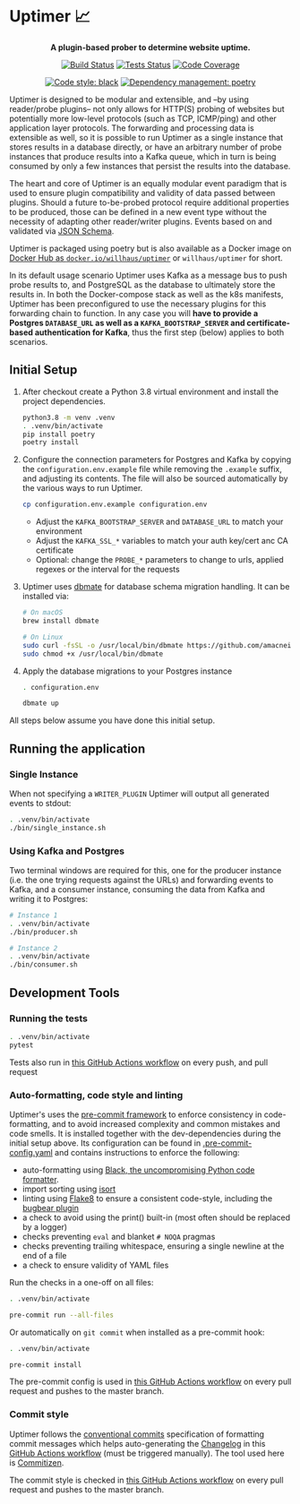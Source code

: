# Uptimer 📈

<!-- markdownlint-disable MD033 -->
<div align="center">

**A plugin-based prober to determine website uptime.**

[![Build Status](https://github.com/janw/uptimer/workflows/Build/badge.svg)](https://github.com/janw/uptimer/actions?query=workflow%3ABuild+branch%3Amaster)
[![Tests Status](https://github.com/janw/uptimer/workflows/Tests/badge.svg)](https://github.com/janw/uptimer/actions?query=workflow%3ATests+branch%3Amaster)
[![Code Coverage](https://codecov.io/gh/janw/uptimer/branch/master/graph/badge.svg?token=2I5XYEBZ4W)](https://codecov.io/gh/janw/uptimer)

[![Code style: black](https://img.shields.io/badge/code%20style-black-000000.svg)](https://github.com/ambv/black)
[![Dependency management: poetry](https://img.shields.io/badge/deps-poetry-blueviolet.svg)](https://poetry.eustace.io/docs/)

</div>

Uptimer is designed to be modular and extensible, and –by using reader/probe plugins– not only allows for HTTP(S) probing of websites but potentially more low-level protocols (such as TCP, ICMP/ping) and other application layer protocols. The forwarding and processing data is extensible as well, so it is possible to run Uptimer as a single instance that stores results in a database directly, or have an arbitrary number of probe instances that produce results into a Kafka queue, which in turn is being consumed by only a few instances that persist the results into the database.

The heart and core of Uptimer is an equally modular event paradigm that is used to ensure plugin compatibility and validity of data passed between plugins. Should a future to-be-probed protocol require additional properties to be produced, those can be defined in a new event type without the necessity of adapting other reader/writer plugins. Events based on and validated via [JSON Schema](https://json-schema.org/).

Uptimer is packaged using poetry but is also available as a Docker image on [Docker Hub as `docker.io/willhaus/uptimer`](https://hub.docker.com/r/willhaus/uptimer) or `willhaus/uptimer` for short.

In its default usage scenario Uptimer uses Kafka as a message bus to push probe results to, and PostgreSQL as the database to ultimately store the results in. In both the Docker-compose stack as well as the k8s manifests, Uptimer has been preconfigured to use the necessary plugins for this forwarding chain to function. In any case you will **have to provide a Postgres `DATABASE_URL` as well as a `KAFKA_BOOTSTRAP_SERVER` and certificate-based authentication for Kafka**, thus the first step (below) applies to both scenarios.

## Initial Setup

1. After checkout create a Python 3.8 virtual environment and install the project dependencies.

    ```bash
    python3.8 -m venv .venv
    . .venv/bin/activate
    pip install poetry
    poetry install
    ```

2. Configure the connection parameters for Postgres and Kafka by copying the `configuration.env.example` file while removing the `.example` suffix, and adjusting its contents. The file will also be sourced automatically by the various ways to run Uptimer.

    ```bash
    cp configuration.env.example configuration.env
    ```

   * Adjust the `KAFKA_BOOTSTRAP_SERVER` and `DATABASE_URL` to match your environment
   * Adjust the `KAFKA_SSL_*` variables to match your auth key/cert anc CA certificate
   * Optional: change the `PROBE_*` parameters to change to urls, applied regexes or the interval for the requests

3. Uptimer uses [dbmate](https://github.com/amacneil/dbmate) for database schema migration handling. It can be installed via:

    ```bash
    # On macOS
    brew install dbmate

    # On Linux
    sudo curl -fsSL -o /usr/local/bin/dbmate https://github.com/amacneil/dbmate/releases/latest/download/dbmate-linux-amd64
    sudo chmod +x /usr/local/bin/dbmate
    ```

4. Apply the database migrations to your Postgres instance

    ```bash
    . configuration.env

    dbmate up
    ```

All steps below assume you have done this initial setup.

## Running the application

### Single Instance

When not specifying a `WRITER_PLUGIN` Uptimer will output all generated events to stdout:

```bash
. .venv/bin/activate
./bin/single_instance.sh
```

### Using Kafka and Postgres

Two terminal windows are required for this, one for the producer instance (i.e. the one trying requests against the URLs) and forwarding events to Kafka, and a consumer instance, consuming the data from Kafka and writing it to Postgres:

```bash
# Instance 1
. .venv/bin/activate
./bin/producer.sh

# Instance 2
. .venv/bin/activate
./bin/consumer.sh
```

## Development Tools

### Running the tests

```bash
. .venv/bin/activate
pytest
```

Tests also run in [this GitHub Actions workflow](https://github.com/janw/uptimer/actions?query=workflow%3ATests) on every push, and pull request

### Auto-formatting, code style and linting

Uptimer's uses the [pre-commit framework](https://pre-commit.com/) to enforce consistency in code-formatting, and to avoid increased complexity and common mistakes and code smells. It is installed together with the dev-dependencies during the initial setup above. Its configuration can be found in [.pre-commit-config.yaml](.pre-commit-config.yaml) and contains instructions to enforce the following:

* auto-formatting using [Black, the uncompromising Python code formatter](https://black.readthedocs.io).
* import sorting using [isort](https://pycqa.github.io/isort/)
* linting using [Flake8](https://flake8.pycqa.org) to ensure a consistent code-style, including the [bugbear plugin](https://github.com/PyCQA/flake8-bugbear)
* a check to avoid using the print() built-in (most often should be replaced by a logger)
* checks preventing `eval` and blanket `# NOQA` pragmas
* checks preventing trailing whitespace, ensuring a single newline at the end of a file
* a check to ensure validity of YAML files

Run the checks in a one-off on all files:

```bash
. .venv/bin/activate

pre-commit run --all-files
```

Or automatically on `git commit` when installed as a pre-commit hook:

```bash
. .venv/bin/activate

pre-commit install
```

The pre-commit config is used in [this GitHub Actions workflow](https://github.com/janw/uptimer/actions?query=workflow%3ALinters) on every pull request and pushes to the master branch.

### Commit style

Uptimer follows the [conventional commits](https://www.conventionalcommits.org/en/v1.0.0/) specification of formatting commit messages which helps auto-generating the [Changelog](CHANGELOG.md) in this [GitHub Actions workflow](https://github.com/janw/uptimer/actions?query=workflow%3A%22Bump+version%22) (must be triggered manually). The tool used here is [Commitizen](https://commitizen-tools.github.io/commitizen/).

The commit style is checked in [this GitHub Actions workflow](https://github.com/janw/uptimer/actions?query=workflow%3ALinters) on every pull request and pushes to the master branch.

